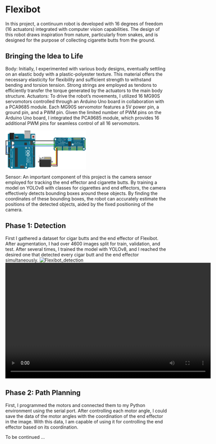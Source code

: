 # Flexibot
In this project, a continuum robot is developed with 16 degrees of freedom (16 actuators) integrated with computer vision capabilities. The design of this robot draws inspiration from nature, particularly from snakes, and is designed for the purpose of collecting cigarette butts from the ground.

## Bringing the Idea to Life
Body:
Initially, I experimented with various body designs, eventually settling on an elastic body with a plastic-polyester texture. This material offers the necessary elasticity for flexibility and sufficient strength to withstand bending and torsion tension. Strong strings are employed as tendons to efficiently transfer the torque generated by the actuators to the main body structure.
Actuators:
To drive the robot’s movements, I utilized 16 MG90S servomotors controlled through an Arduino Uno board in collaboration with a PCA9685 module. Each MG90S servomotor features a 5V power pin, a ground pin, and a PWM pin. Given the limited number of PWM pins on the Arduino Uno board, I integrated the PCA9685 module, which provides 16 additional PWM pins for seamless control of all 16 servomotors.

<div style="display: flex;">
    <img src="Data\Img1.png" alt="Image 1" style="width: 50%;">
</div>

Sensor:
An important component of this project is the camera sensor employed for tracking the end effector and cigarette butts. By training a model on YOLOv8 with classes for cigarettes and end effectors, the camera effectively detects bounding boxes around these objects. By finding the coordinates of these bounding boxes, the robot can accurately estimate the positions of the detected objects, aided by the fixed positioning of the camera.

## Phase 1: Detection
First I gathered a dataset for cigar butts and the end effector of Flexibot. After augmentation, I had over 4600 images split for train, validation, and test. After several times, I trained the model with YOLOv8, and I reached the desired one that detected every cigar butt and the end effector simultaneously.
![Flexibot_detection](Data/Detection.gif)
<video width="640" height="360" controls>
  <source src="Data/Detection.gif" type="video/gif">
</video>

## Phase 2: Path Planning
First, I programmed the motors and connected them to my Python environment using the serial port. After controlling each motor angle, I could save the data of the motor angles with the coordination of the end effector in the image. With this data, I am capable of using it for controlling the end effector based on its coordination.

To be continued ...
